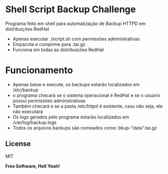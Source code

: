 # Shell Script Backup Challenge 

Programa feito em shell para automatização de Backup HTTPD em distribuições RedHat

  - Apenas executar ./script.sh com permissões administrativas 
  - Empacota e comprime para .tar.gz
  - Funciona em todas as distribuições RedHat

# Funcionamento

  - Apenas baixe e execute, os backups estarão localizados em /etc/backup
  - o programa checará se o sistema operacional é RedHat e se o usuario possui permissões administrativas 
  - Também checará e se a pasta /etc/httpd é existente, caso não seja, ele não executará
  - Os logs gerados pelo programa estarão localizados em /var/log/backup.logs
  - Todos os arquivos backups são nomeados como: bkup-"data".tar.gz



License
----

MIT


**Free Software, Hell Yeah!**

